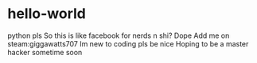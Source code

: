 # hello-world
  python pls
    So this is like facebook for nerds n shi? Dope
  Add me on steam:giggawatts707
  Im new to coding pls be nice
Hoping to be a master hacker sometime soon
